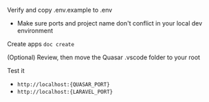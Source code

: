 Verify and copy .env.example to .env
- Make sure ports and project name don't conflict in your local dev environment

Create apps
`doc create`

(Optional) Review, then move the Quasar .vscode folder to your root

Test it
 - `http://localhost:{QUASAR_PORT}`
 - `http://localhost:{LARAVEL_PORT}`

